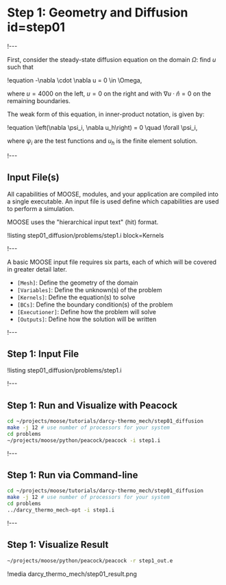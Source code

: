# Step 1: Geometry and Diffusion id=step01

!---

First, consider the steady-state diffusion equation on the domain $\Omega$: find $u$ such that

!equation
-\nabla \cdot \nabla u = 0 \in \Omega,

where $u = 4000$ on the left, $u = 0$ on the right and with
$\nabla u \cdot \hat{n} = 0$ on the remaining boundaries.

The weak form of this equation, in inner-product notation, is given by:

!equation
\left(\nabla \psi_i, \nabla u_h\right) = 0 \quad \forall \psi_i,

where $\psi_i$ are the test functions and $u_h$ is the finite element solution.

!---

## Input File(s)

All capabilities of MOOSE, modules, and your application are compiled into a single executable.
An input file is used define which capabilities are used to perform a simulation.

MOOSE uses the "hierarchical input text" (hit) format.

!listing step01_diffusion/problems/step1.i block=Kernels

!---

A basic MOOSE input file requires six parts, each of which will be covered in greater detail later.

- `[Mesh]`: Define the geometry of the domain
- `[Variables]`: Define the unknown(s) of the problem
- `[Kernels]`: Define the equation(s) to solve
- `[BCs]`: Define the boundary condition(s) of the problem
- `[Executioner]`: Define how the problem will solve
- `[Outputs]`: Define how the solution will be written

!---

## Step 1: Input File

!listing step01_diffusion/problems/step1.i

!---

## Step 1: Run and Visualize with Peacock

```bash
cd ~/projects/moose/tutorials/darcy-thermo_mech/step01_diffusion
make -j 12 # use number of processors for your system
cd problems
~/projects/moose/python/peacock/peacock -i step1.i
```

!---

## Step 1: Run via Command-line

```bash
cd ~/projects/moose/tutorials/darcy-thermo_mech/step01_diffusion
make -j 12 # use number of processors for your system
cd problems
../darcy_thermo_mech-opt -i step1.i
```

!---

## Step 1: Visualize Result

```bash
~/projects/moose/python/peacock/peacock -r step1_out.e
```

!media darcy_thermo_mech/step01_result.png
